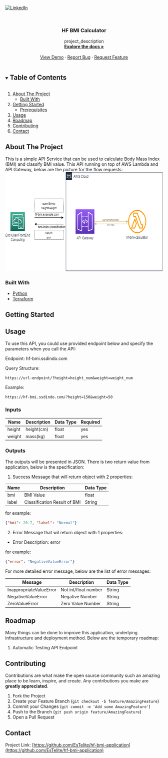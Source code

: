 <!--
*** Thanks for checking out the Best-README-Template. If you have a suggestion
*** that would make this better, please fork the repo and create a pull request
*** or simply open an issue with the tag "enhancement".
*** Thanks again! Now go create something AMAZING! :D
***
***
***
*** To avoid retyping too much info. Do a search and replace for the following:
*** github_username, repo_name, twitter_handle, email, project_title, project_description
-->



<!-- PROJECT SHIELDS -->
<!--
*** I'm using markdown "reference style" links for readability.
*** Reference links are enclosed in brackets [ ] instead of parentheses ( ).
*** See the bottom of this document for the declaration of the reference variables
*** for contributors-url, forks-url, etc. This is an optional, concise syntax you may use.
*** https://www.markdownguide.org/basic-syntax/#reference-style-links
-->
[![LinkedIn][linkedin-shield]][linkedin-url]



<!-- PROJECT LOGO -->
<br />
<p align="center">
  <h3 align="center">HF BMI Calculator</h3>

  <p align="center">
    project_description
    <br />
    <a href="https://github.com/EsTelite/hf-bmi-application"><strong>Explore the docs »</strong></a>
    <br />
    <br />
    <a href="https://hf-bmi.ssdindo.com?height=150&weight=50">View Demo</a>
    ·
    <a href="https://github.com/EsTelite/hf-bmi-application">Report Bug</a>
    ·
    <a href="https://github.com/EsTelite/hf-bmi-application">Request Feature</a>
  </p>
</p>



<!-- TABLE OF CONTENTS -->
<details open="open">
  <summary><h2 style="display: inline-block">Table of Contents</h2></summary>
  <ol>
    <li>
      <a href="#about-the-project">About The Project</a>
      <ul>
        <li><a href="#built-with">Built With</a></li>
      </ul>
    </li>
    <li>
      <a href="#getting-started">Getting Started</a>
      <ul>
        <li><a href="#prerequisites">Prerequisites</a></li>
      </ul>
    </li>
    <li><a href="#usage">Usage</a></li>
    <li><a href="#roadmap">Roadmap</a></li>
    <li><a href="#contributing">Contributing</a></li>
    <li><a href="#contact">Contact</a></li>
  </ol>
</details>



<!-- ABOUT THE PROJECT -->
## About The Project


This is a simple API Service that can be used to calculate Body Mass Index (BMI) and classify BMI value. 
This API running on top of AWS Lambda and API Gateway, below are the picture for the flow requests:</br>
  <a href="https://github.com/EsTelite/hf-bmi-application">
    <img src="images/flow-req.png" alt="Logo" width="653" height="317">
  </a>



### Built With

* [Python](https://www.python.org/)
* [Terraform](https://www.terraform.io/)


<!-- GETTING STARTED -->
## Getting Started


<!-- USAGE EXAMPLES -->
## Usage
To use this API, you could use provided endpoint below and specify the parameters when you call the API:

Endpoint: hf-bmi.ssdindo.com

Query Structure: 
```shell
https://url-endpoint/?height=height_num&weight=weight_num
```


Example:
```shell
https://hf-bmi.ssdindo.com/?height=150&weight=50
```

### Inputs
Name | Description | Data Type | Required
--- | --- | --- | ---
height | height(cm) | float | yes |
weight | mass(kg) | float | yes

### Outputs
The outputs will be presented in JSON. There is two return value from application, below is the specification:
1. Success Message that will return object with 2 properties:

Name | Description | Data Type
--- | --- | --- 
bmi | BMI Value | float 
label | Classification Result of BMI  | String |

for example:

```json
{"bmi": 20.7, "label": "Normal"}
```


2. Error Message that wil return object with 1 properties:
* Error Description: error
  
for example:
  ```json
  {"error": "NegativeValueError"}
  ```
For more detailed error message, below are the list of error messages:

Message | Description | Data Type
--- | --- | --- 
InappropriateValueError | Not int/float number | String | 
NegativeValueError | Negative Number  | String |
ZeroValueError| Zero Value Number | String|




<!-- ROADMAP -->
## Roadmap

Many things can be done to improve this application, underlying infrastructure and deployment method. Below are the temporary roadmap:
1. Automatic Testing API Endpoint


<!-- CONTRIBUTING -->
## Contributing

Contributions are what make the open source community such an amazing place to be learn, inspire, and create. Any contributions you make are **greatly appreciated**.

1. Fork the Project
2. Create your Feature Branch (`git checkout -b feature/AmazingFeature`)
3. Commit your Changes (`git commit -m 'Add some AmazingFeature'`)
4. Push to the Branch (`git push origin feature/AmazingFeature`)
5. Open a Pull Request


<!-- CONTACT -->
## Contact

Project Link: [https://github.com/EsTelite/hf-bmi-application](https://github.com/EsTelite/hf-bmi-application)



<!-- MARKDOWN LINKS & IMAGES -->
<!-- https://www.markdownguide.org/basic-syntax/#reference-style-links -->
[linkedin-shield]: https://img.shields.io/badge/-LinkedIn-black.svg?style=for-the-badge&logo=linkedin&colorB=555
[linkedin-url]: https://www.linkedin.com/in/riski-cahyadi-381977130/
